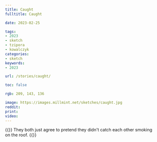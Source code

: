 ```yaml
---
title: Caught
fulltitle: Caught

date: 2023-02-25

tags:
- 2023
- sketch
- tzipora
- kowalczyk
categories:
- sketch
keywords:
- 2023

url: /stories/caught/

toc: false

rgb: 209, 143, 136

image: https://images.millmint.net/sketches/caught.jpg
reddit:
print:
video:
---
```

{{<note caption>}}
They both just agree to pretend they didn't catch each other smoking on the roof.
{{</note>}}